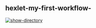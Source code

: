 ## hexlet-my-first-workflow- 


[![show-directory](https://github.com/EdZev/hexlet-my-first-workflow-/actions/workflows/say-hello.yml/badge.svg)](https://github.com/EdZev/hexlet-my-first-workflow-/actions/workflows/say-hello.yml)